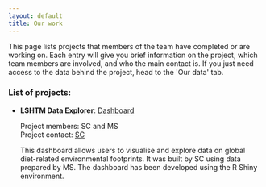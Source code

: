 ```yaml
---
layout: default
title: Our work
---
```


This page lists projects that members of the team have completed or are working on. Each entry will give you brief information on the project, which team members are involved, and who the main contact is. If you just need access to the data behind the project, head to the 'Our data' tab.

### List of projects: 

- **LSHTM Data Explorer**: [Dashboard](https://sebacaleffi.shinyapps.io/dashboard_test2/)<br>

  Project members: SC and MS<br>
  Project contact: [SC](mailto:s.caleffi@ucl.ac.uk)<br>
  
  This dashboard allows users to visualise and explore data on global diet-related environmental footprints. It was built by SC using data prepared by MS. The dashboard has been developed using the R Shiny environment. 
